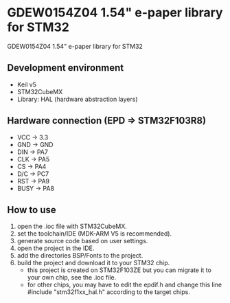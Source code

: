 # GDEW0154Z04 1.54" e-paper library for STM32
GDEW0154Z04 1.54" e-paper library for STM32
## Development environment
  * Keil v5
  * STM32CubeMX
  * Library: HAL (hardware abstraction layers)
## Hardware connection (EPD => STM32F103R8)
  * VCC    ->    3.3
  * GND    ->    GND
  * DIN    ->    PA7
  * CLK    ->    PA5
  * CS     ->    PA4
  * D/C    ->    PC7
  * RST    ->    PA9
  * BUSY   ->    PA8
## How to use
1.  open the .ioc file with STM32CubeMX.
2.  set the toolchain/IDE (MDK-ARM V5 is recommended).
3.  generate source code based on user settings.
4.  open the project in the IDE.
5.  add the directories BSP/Fonts to the project.
6.  build the project and download it to your STM32 chip.
    * this project is created on STM32F103ZE but you can migrate it to your own chip, see the .ioc file.
    * for other chips, you may have to edit the epdif.h and change this line 
      #include "stm32f1xx_hal.h" according to the target chips.
  

